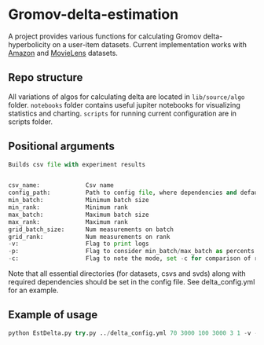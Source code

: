 # Gromov-delta-estimation
A project provides various functions for calculating Gromov delta-hyperbolicity on a user-item datasets.
Current implementation works with [Amazon](https://jmcauley.ucsd.edu/data/amazon/) and [MovieLens](http://files.grouplens.org/datasets/movielens/) datasets.

## Repo structure
All variations of algos for calculating delta are located in `lib/source/algo` folder.
`notebooks` folder contains useful jupiter notebooks for visualizing statistics and charting.
`scripts` for running current configuration are in scripts folder.

## Positional arguments
```python
Builds csv file with experiment results 


csv_name:             Csv name
config_path:          Path to config file, where dependencies and default parameters are stored
min_batch:            Minimum batch size
min_rank:             Minimum rank
max_batch:            Maximum batch size
max_rank:             Maximum rank 
grid_batch_size:      Num measurements on batch
grid_rank:            Num measurements on rank
-v:                   Flag to print logs
-p:                   Flag to consider min_batch/max_batch as percents
-c:                   Flag to note the mode, set -c for comparison of realisations

```
Note that all essential directories (for datasets, csvs and svds) along with required dependencies should be set in the config file. See delta_config.yml for an example.

## Example of usage
```python
python EstDelta.py try.py ../delta_config.yml 70 3000 100 3000 3 1 -v -p
```



